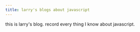 ```yaml
---
title: larry's blogs about javascript
---
```


this is larry's blog. record every thing I know about javascript.

<!--truncate-->
